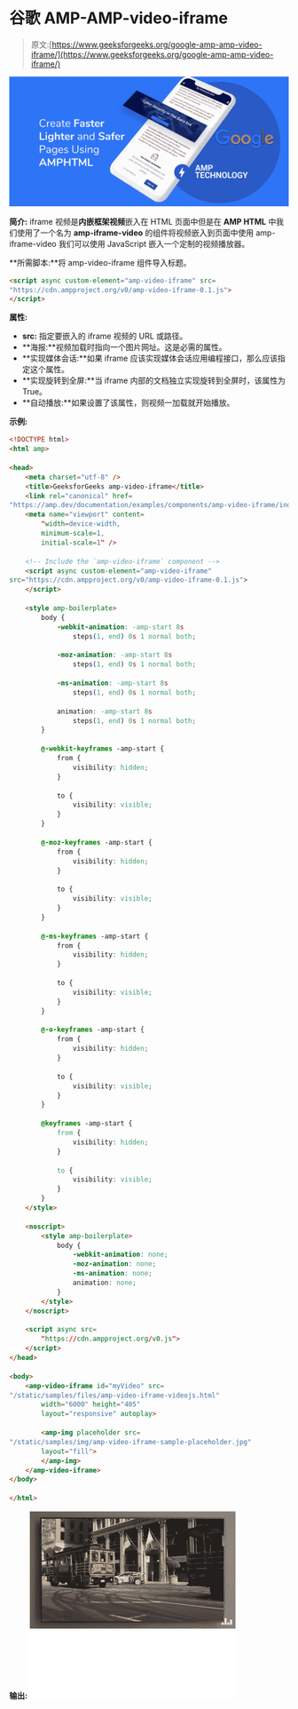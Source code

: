 # 谷歌 AMP-AMP-video-iframe

> 原文:[https://www.geeksforgeeks.org/google-amp-amp-video-iframe/](https://www.geeksforgeeks.org/google-amp-amp-video-iframe/)

![](img/9f4c77d78e00cf75fc29323762067dd8.png)

**简介:** iframe 视频是**内嵌框架视频**嵌入在 HTML 页面中但是在 **AMP HTML** 中我们使用了一个名为 **amp-iframe-video** 的组件将视频嵌入到页面中使用 amp-iframe-video 我们可以使用 JavaScript 嵌入一个定制的视频播放器。

**所需脚本:**将 amp-video-iframe 组件导入标题。

```html
<script async custom-element="amp-video-iframe" src=
"https://cdn.ampproject.org/v0/amp-video-iframe-0.1.js">
</script>
```

**属性:**

*   **src:** 指定要嵌入的 iframe 视频的 URL 或路径。
*   **海报:**视频加载时指向一个图片网址。这是必需的属性。
*   **实现媒体会话:**如果 iframe 应该实现媒体会话应用编程接口，那么应该指定这个属性。
*   **实现旋转到全屏:**当 iframe 内部的文档独立实现旋转到全屏时，该属性为 True。
*   **自动播放:**如果设置了该属性，则视频一加载就开始播放。

**示例:**

```html
<!DOCTYPE html>
<html amp>

<head>
    <meta charset="utf-8" />
    <title>GeeksforGeeks amp-video-iframe</title>
    <link rel="canonical" href=
"https://amp.dev/documentation/examples/components/amp-video-iframe/index.html" />
    <meta name="viewport" content=
        "width=device-width,
        minimum-scale=1,
        initial-scale=1" />

    <!-- Include the `amp-video-iframe` component -->
    <script async custom-element="amp-video-iframe" 
src="https://cdn.ampproject.org/v0/amp-video-iframe-0.1.js">
    </script>

    <style amp-boilerplate>
        body {
            -webkit-animation: -amp-start 8s 
                steps(1, end) 0s 1 normal both;

            -moz-animation: -amp-start 8s 
                steps(1, end) 0s 1 normal both;

            -ms-animation: -amp-start 8s 
                steps(1, end) 0s 1 normal both;

            animation: -amp-start 8s 
                steps(1, end) 0s 1 normal both;
        }

        @-webkit-keyframes -amp-start {
            from {
                visibility: hidden;
            }

            to {
                visibility: visible;
            }
        }

        @-moz-keyframes -amp-start {
            from {
                visibility: hidden;
            }

            to {
                visibility: visible;
            }
        }

        @-ms-keyframes -amp-start {
            from {
                visibility: hidden;
            }

            to {
                visibility: visible;
            }
        }

        @-o-keyframes -amp-start {
            from {
                visibility: hidden;
            }

            to {
                visibility: visible;
            }
        }

        @keyframes -amp-start {
            from {
                visibility: hidden;
            }

            to {
                visibility: visible;
            }
        }
    </style>

    <noscript>
        <style amp-boilerplate>
            body {
                -webkit-animation: none;
                -moz-animation: none;
                -ms-animation: none;
                animation: none;
            }
        </style>
    </noscript>

    <script async src=
        "https://cdn.ampproject.org/v0.js">
    </script>
</head>

<body>
    <amp-video-iframe id="myVideo" src=
"/static/samples/files/amp-video-iframe-videojs.html" 
        width="6000" height="405"
        layout="responsive" autoplay>

        <amp-img placeholder src=
"/static/samples/img/amp-video-iframe-sample-placeholder.jpg"
        layout="fill">
        </amp-img>
    </amp-video-iframe>
</body>

</html>
```

**输出:**
![](img/59a8e06ba7516907e3699632b508dee6.png)